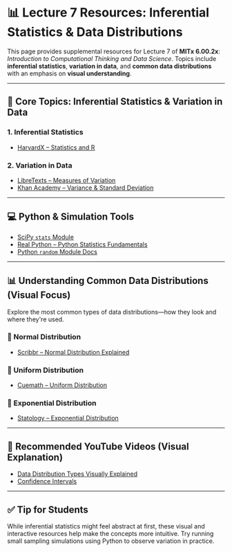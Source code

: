 # 📊 Lecture 7 Resources: Inferential Statistics & Data Distributions

This page provides supplemental resources for Lecture 7 of **MITx 6.00.2x**: *Introduction to Computational Thinking and Data Science*. Topics include **inferential statistics**, **variation in data**, and **common data distributions** with an emphasis on **visual understanding**.

---

## 📘 Core Topics: Inferential Statistics & Variation in Data

### 1. Inferential Statistics  

- [HarvardX – Statistics and R](https://www.edx.org/learn/r-programming/harvard-university-statistics-and-r)

### 2. Variation in Data  
- [LibreTexts – Measures of Variation](https://math.libretexts.org/Courses/Fullerton_College/Math_100%3A_Liberal_Arts_Math_(Claassen_and_Ikeda)/08%3A_Describing_Data/8.04%3A_Measures_of_Variation_and_Location)  
- [Khan Academy – Variance & Standard Deviation](https://www.khanacademy.org/math/statistics-probability/summarizing-quantitative-data/variance-standard-deviation-population/v/range-variance-and-standard-deviation-as-measures-of-dispersion)

---

## 💻 Python & Simulation Tools

- [SciPy `stats` Module](https://docs.scipy.org/doc/scipy/tutorial/stats.html)  
- [Real Python – Python Statistics Fundamentals](https://realpython.com/python-statistics/)  
- [Python `random` Module Docs](https://docs.python.org/3/library/random.html)

---

## 📊 Understanding Common Data Distributions (Visual Focus)

Explore the most common types of data distributions—how they look and where they're used.

### 🔹 Normal Distribution  
- [Scribbr – Normal Distribution Explained](https://www.scribbr.com/statistics/normal-distribution/)

### 🔹 Uniform Distribution  
- [Cuemath – Uniform Distribution](https://www.cuemath.com/uniform-distribution-formula/)

### 🔹 Exponential Distribution  
- [Statology – Exponential Distribution](https://www.statology.org/exponential-distribution/)

---

## 🎥 Recommended YouTube Videos (Visual Explanation)

- [Data Distribution Types Visually Explained](https://www.youtube.com/watch?v=V3Qxj2C7rP0&list=PLsmRQcJN_xK7GHNOEX6aVllckki3qypBl&index=4)  
- [Confidence Intervals](https://www.youtube.com/watch?v=QlU07-imSYQ&list=PLsmRQcJN_xK7GHNOEX6aVllckki3qypBl&index=6)

---

## ✅ Tip for Students
While inferential statistics might feel abstract at first, these visual and interactive resources help make the concepts more intuitive. Try running small sampling simulations using Python to observe variation in practice.


